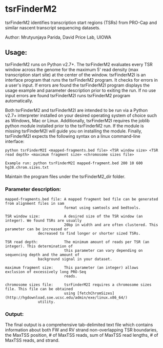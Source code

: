 # tsrFinderM2
tsrFinderM2 identifies transcription start regions (TSRs) from PRO-Cap and similar nascent transcript sequencing datasets.

Author: Mrutyunjaya Parida, David Price Lab, UIOWA

## Usage:
tsrFinderM2 runs on Python v2.7+. The tsrFinderM2 evaluates every TSR window across the genome for the maximum 5' read density (max transcription start site) at the center of the window. tsrFinderM2I is an interface program that runs the tsrFinderM2 program. It checks for errors in a user's input. If errors are found the tsrFinderM2I program displays the usage example and parameter description prior to exiting the run. If no use input errors are found tsrFinderM2I runs tsrFinderM2 program automatically.

Both tsrFinderM2 and tsrFinderM2I are intended to be run via a Python v2.7+ interpreter installed on your desired operating system of choice such as Windows, Mac or Linux. Additionally, tsrFinderM2I requires the joblib python module installed prior to the tsrFinderM2 run. If the module is missing tsrFinderM2I will guide you on installing the module. Finally, tsrFinderM2I expects the following syntax on a linux command-line interface:

```
python tsrFinderM2I <mapped-fragments.bed file> <TSR window size> <TSR read depth> <maximum fragment size> <chromosome sizes file>

Example run: python tsrFinderM2I mapped-fragment.bed 200 10 600 hg38.chrom.sizes.txt

```
Maintain the program files under the tsrFinderM2_dir folder.

### Parameter description:
```
mapped-fragments.bed file: A mapped fragment bed file can be generated from alignment files in sam
                           format using samtools and bedtools.

TSR window size:           A desired size of the TSR window (an integer). We found TSRs are usually
                           20bp in width and are often clustered. This parameter can be increased or
			   decreased to find longer or shorter sized TSRs.

TSR read depth:            The minimum amount of reads per TSR (an integer). This determination of
                           this parameter can vary depending on sequencing depth and the amount of
			   background signal in your dataset.

maximum fragment size:     This parameter (an integer) allows exclusion of excessively long PRO-Seq
                           reads. 

chromosome sizes file:     tsrFinderM2I requires a chromosome sizes file. This file can be obtained
                           using [fetchChromSizes](http://hgdownload.soe.ucsc.edu/admin/exe/linux.x86_64/)
			   utility.
```

### Output:
The final output is a comprehensive tab-delimited text file which contains information about both FW and RV strand non-overlapping TSR boundaries, the MaxTSS position, # of MaxTSS reads, sum of MaxTSS read lengths, # of MaxTSS reads, and strand.

